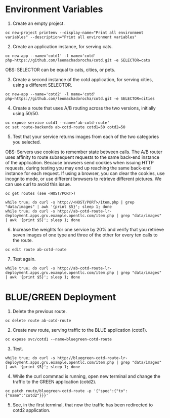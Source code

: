 # Environment Variables # 

1. Create an empty project.
```
oc new-project printenv --display-name="Print all environment variables" --description="Print all environment variables"
```

2. Create an application instance, for serving cats.
```
oc new-app --name='cotd1' -l name='cotd' php~https://github.com/leomachadorocha/cotd.git -e SELECTOR=cats
```

OBS: SELECTOR can be equal to cats, cities, or pets.

3. Create a second instance of the cotd application, for serving cities, using a different SELECTOR.
```
oc new-app --name='cotd2' -l name='cotd' php~https://github.com/leomachadorocha/cotd.git -e SELECTOR=cities
```

4. Create a route that uses A/B routing across the two versions, initially using 50/50.
```
oc expose service cotd1 --name='ab-cotd-route'
oc set route-backends ab-cotd-route cotd1=50 cotd2=50
```

5. Test that your service returns images from each of the two categories you selected.

OBS: Servers use cookies to remember state between calls. The A/B router uses affinity to route subsequent requests to the same back-end instance of the application. Because browsers send cookies when issuing HTTP requests, during testing you may end up reaching the same back-end instance for each request. If using a browser, you can clear the cookies, use incognito mode, or use different browsers to retrieve different pictures. We can use curl to avoid this issue.
```
oc get routes (see <HOST/PORT>)
```
```
while true; do curl -s http://<HOST/PORT>/item.php | grep "data/images" | awk '{print $5}'; sleep 1; done
while true; do curl -s http://ab-cotd-route-lr-deployment.apps.gru.example.opentlc.com/item.php | grep "data/images" | awk '{print $5}'; sleep 1; done
```

6. Increase the weights for one service by 20% and verify that you retrieve seven images of one type and three of the other for every ten calls to the route. 
```
oc edit route ab-cotd-route
```

7. Test again.
```
while true; do curl -s http://ab-cotd-route-lr-deployment.apps.gru.example.opentlc.com/item.php | grep "data/images" | awk '{print $5}'; sleep 1; done

```
   
      

# BLUE/GREEN Deployment #

1. Delete the previous route.
```
oc delete route ab-cotd-route
```

2. Create new route, serving traffic to the BLUE application (cotd1).
```
oc expose svc/cotd1 --name=bluegreen-cotd-route
```

3. Test.
```
while true; do curl -s http://bluegreen-cotd-route-lr-deployment.apps.gru.example.opentlc.com/item.php | grep "data/images" | awk '{print $5}'; sleep 1; done
```

4. While the curl commnad is running, open new terminal and change the traffic to the GREEN application (cotd2).
```
oc patch route/bluegreen-cotd-route -p '{"spec":{"to":{"name":"cotd2"}}}'
```

5. See, in the first terminal, that now the traffic has been redirected to cotd2 application.  



